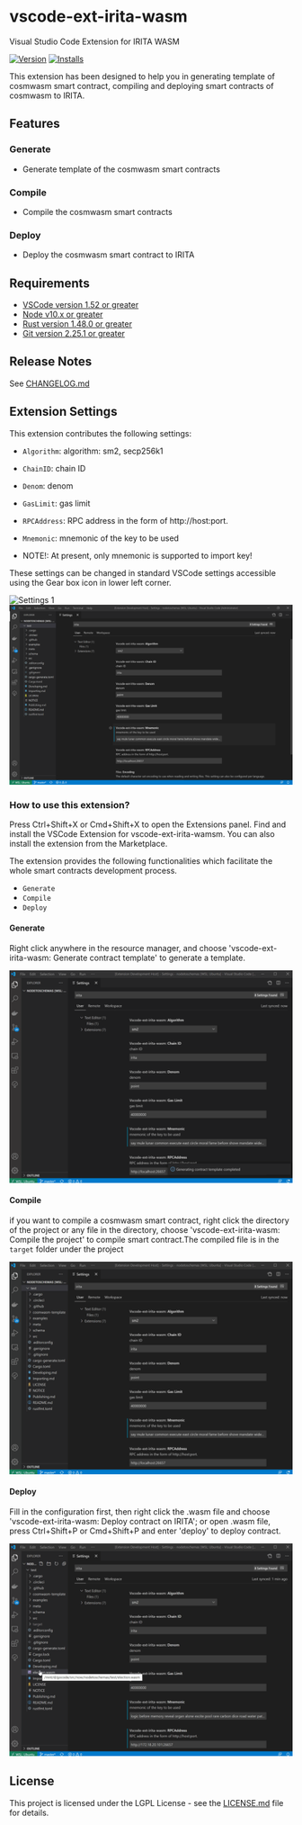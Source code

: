 # vscode-ext-irita-wasm
Visual Studio Code Extension for IRITA WASM

[![Version](https://vsmarketplacebadge.apphb.com/version/sunny.vscode-ext-irita-wasm.svg)](https://marketplace.visualstudio.com/items?itemName=sunny.vscode-ext-irita-wasm.svg) [![Installs](https://vsmarketplacebadge.apphb.com/installs/sunny.vscode-ext-irita-wasm.svg)](sunny.vscode-ext-irita-wasm)

This extension has been designed to help you in generating template of cosmwasm smart contract, compiling and deploying smart contracts of cosmwasm to IRITA.

## Features

### Generate

- Generate template of the cosmwasm smart contracts

### Compile

- Compile the cosmwasm smart contracts

### Deploy

- Deploy the cosmwasm smart contract to IRITA

## Requirements
- [VSCode version 1.52 or greater](https://code.visualstudio.com)
- [Node v10.x or greater](https://nodejs.org/en/download/)
- [Rust version 1.48.0 or greater](https://www.rust-lang.org/tools/install)
- [Git version 2.25.1 or greater](https://git-scm.com/downloads/)

## Release Notes

See [CHANGELOG.md](CHANGELOG.md)

## Extension Settings

This extension contributes the following settings:

- `Algorithm`: algorithm: sm2, secp256k1
- `ChainID`: chain ID
- `Denom`: denom
- `GasLimit`: gas limit
- `RPCAddress`: RPC address in the form of http://host:port.
- `Mnemonic`: mnemonic of the key to be used

- NOTE!: At present, only mnemonic is supported to import key!

These settings can be changed in standard VSCode settings accessible using the Gear box icon in lower left corner.

![Settings 1](img/settings1.png)
![Settings 2](img/settings2.png)

### How to use this extension?

Press Ctrl+Shift+X or Cmd+Shift+X to open the Extensions panel. Find and install the VSCode Extension for vscode-ext-irita-wamsm. 
You can also install the extension from the Marketplace. 

The extension provides the following functionalities which facilitate the whole smart contracts development process.

- `Generate`
- `Compile`
- `Deploy`

#### Generate

Right click anywhere in the resource manager, and choose 'vscode-ext-irita-wasm: Generate contract template' to generate a template.

![Generate](img/generate.gif)

#### Compile

if you want to compile a cosmwasm smart contract, right click the directory of the project or any file in the directory, choose 'vscode-ext-irita-wasm: Compile the project' to compile smart contract.The compiled file is in the `target` folder under the project

![Compile](img/compile.gif)

#### Deploy

Fill in the configuration first, then right click the .wasm file and choose 'vscode-ext-irita-wasm: Deploy contract on IRITA'; or open .wasm file, press Ctrl+Shift+P or Cmd+Shift+P and enter 'deploy' to deploy contract.

![Deploy](img/deploy.gif)

## License

This project is licensed under the LGPL License - see the [LICENSE.md](LICENSE) file for details.
